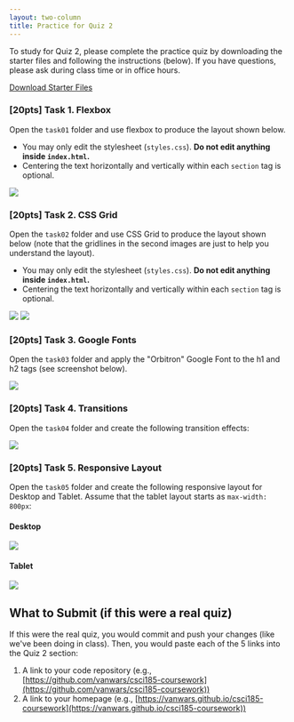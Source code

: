 ```yaml
---
layout: two-column
title: Practice for Quiz 2
---
```


<style>
    img {
        max-width: 70%;
    }
</style>

To study for Quiz 2, please complete the practice quiz by downloading the starter files and following the instructions (below). If you have questions, please ask during class time or in office hours. 

<a href="/spring2023/course-files/activities/practice-quiz02.zip" class="nu-button">Download Starter Files <i class="fas fa-download"></i></a>



### [20pts] Task 1. Flexbox
Open the `task01` folder and use flexbox to produce the layout shown below. 

* You may only edit the stylesheet (`styles.css`). **Do not edit anything inside `index.html`.**
* Centering the text horizontally and vertically within each `section` tag is optional.

<img class="medium frame" src="/spring2023/assets/images/quizzes/practice_quiz02/task01.png" />

### [20pts] Task 2. CSS Grid
Open the `task02` folder and use CSS Grid to produce the layout shown below (note that the gridlines in the second images are just to help you understand the layout).

* You may only edit the stylesheet (`styles.css`). **Do not edit anything inside `index.html`.**
* Centering the text horizontally and vertically within each `section` tag is optional.

<img class="medium frame" src="/spring2023/assets/images/quizzes/practice_quiz02/task02.png" />

<img class="medium frame" src="/spring2023/assets/images/quizzes/practice_quiz02/task02-gridlines.png" />


### [20pts] Task 3. Google Fonts
Open the `task03` folder and apply the "Orbitron" Google Font to the h1 and h2 tags (see screenshot below).

<img class="medium frame" src="/spring2023/assets/images/quizzes/practice_quiz02/task03.png" />

### [20pts] Task 4. Transitions
Open the `task04` folder and create the following transition effects:

<img class="medium frame" src="/spring2023/assets/images/quizzes/practice_quiz02/task04.gif" />

### [20pts] Task 5. Responsive Layout
Open the `task05` folder and create the following responsive layout for Desktop and Tablet. Assume that the tablet layout starts as `max-width: 800px`:

#### Desktop
<img class="medium" src="/spring2023/assets/images/quizzes/practice_quiz02/task05a.png" />

#### Tablet
<img class="small" src="/spring2023/assets/images/quizzes/practice_quiz02/task05b.png" />


## What to Submit (if this were a real quiz)
If this were the real quiz, you would commit and push your changes (like we've been doing in class). Then, you would paste each of the 5 links into the Quiz 2 section:
1. A link to your code repository (e.g., [https://github.com/vanwars/csci185-coursework](https://github.com/vanwars/csci185-coursework))
2. A link to your homepage (e.g., [https://vanwars.github.io/csci185-coursework](https://vanwars.github.io/csci185-coursework))